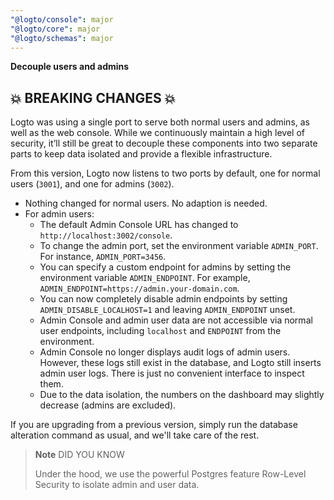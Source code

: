 ```yaml
---
"@logto/console": major
"@logto/core": major
"@logto/schemas": major
---
```


**Decouple users and admins**

## 💥 BREAKING CHANGES 💥

Logto was using a single port to serve both normal users and admins, as well as the web console. While we continuously maintain a high level of security, it’ll still be great to decouple these components into two separate parts to keep data isolated and provide a flexible infrastructure.

From this version, Logto now listens to two ports by default, one for normal users (`3001`), and one for admins (`3002`).

- Nothing changed for normal users. No adaption is needed.
- For admin users:
    - The default Admin Console URL has changed to `http://localhost:3002/console`.
    - To change the admin port, set the environment variable `ADMIN_PORT`. For instance, `ADMIN_PORT=3456`.
    - You can specify a custom endpoint for admins by setting the environment variable `ADMIN_ENDPOINT`. For example, `ADMIN_ENDPOINT=https://admin.your-domain.com`.
    - You can now completely disable admin endpoints by setting `ADMIN_DISABLE_LOCALHOST=1` and leaving `ADMIN_ENDPOINT` unset.
    - Admin Console and admin user data are not accessible via normal user endpoints, including `localhost` and `ENDPOINT` from the environment.
    - Admin Console no longer displays audit logs of admin users. However, these logs still exist in the database, and Logto still inserts admin user logs. There is just no convenient interface to inspect them.
    - Due to the data isolation, the numbers on the dashboard may slightly decrease (admins are excluded).

If you are upgrading from a previous version, simply run the database alteration command as usual, and we'll take care of the rest.

> **Note** DID YOU KNOW
>
> Under the hood, we use the powerful Postgres feature Row-Level Security to isolate admin and user data.
